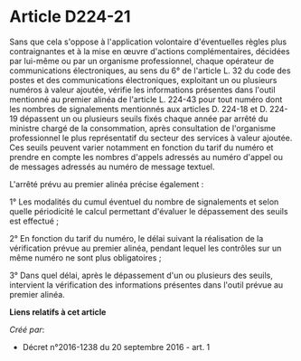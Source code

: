 # Article D224-21

Sans que cela s'oppose à l'application volontaire d'éventuelles règles plus contraignantes et à la mise en œuvre d'actions
complémentaires, décidées par lui-même ou par un organisme professionnel, chaque opérateur de communications électroniques,
au sens du 6° de l'article L. 32 du code des postes et des communications électroniques, exploitant un ou plusieurs numéros à
valeur ajoutée, vérifie les informations présentes dans l'outil mentionné au premier alinéa de l'article L. 224-43 pour tout
numéro dont les nombres de signalements mentionnés aux articles D. 224-18 et D. 224-19 dépassent un ou plusieurs seuils fixés
chaque année par arrêté du ministre chargé de la consommation, après consultation de l'organisme professionnel le plus
représentatif du secteur des services à valeur ajoutée. Ces seuils peuvent varier notamment en fonction du tarif du numéro et
prendre en compte les nombres d'appels adressés au numéro d'appel ou de messages adressés au numéro de message textuel. 

L'arrêté prévu au premier alinéa précise également : 

1° Les modalités du cumul éventuel du nombre de signalements et selon quelle périodicité le calcul permettant d'évaluer le
dépassement des seuils est effectué ; 

2° En fonction du tarif du numéro, le délai suivant la réalisation de la vérification prévue au premier alinéa, pendant
lequel les contrôles sur un même numéro ne sont plus obligatoires ; 

3° Dans quel délai, après le dépassement d'un ou plusieurs des seuils, intervient la vérification des informations présentes
dans l'outil prévue au premier alinéa.

**Liens relatifs à cet article**

_Créé par_:

  - Décret n°2016-1238 du 20 septembre 2016 - art. 1
